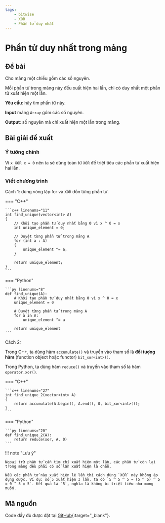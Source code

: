 ```yaml
---
tags:
    - bitwise
    - XOR
    - Phần tử duy nhất
---
```


# Phần tử duy nhất trong mảng

## Đề bài

Cho mảng một chiều gồm các số nguyên.

Mỗi phần tử trong mảng này đều xuất hiện hai lần, chỉ có duy nhất một phần tử xuất hiện một lần.

**Yêu cầu**: hãy tìm phần tử này.

**Input** mảng `Array` gồm các số nguyên.

**Output**: số nguyên mà chỉ xuất hiện một lần trong mảng.

## Bài giải đề xuất

### Ý tưởng chính

Vì `x XOR x = 0` nên ta sẽ dùng toán tử `XOR` để triệt tiêu các phần tử xuất hiện hai lần.

### Viết chương trình

Cách 1: dùng vòng lặp for và `XOR` dồn từng phần tử.

=== "C++"

    ```c++ linenums="11"
    int find_unique(vector<int> A)
    {
        // Khởi tạo phần tử duy nhất bằng 0 vì x ^ 0 = x
        int unique_element = 0;

        // Duyệt từng phần tử trong mảng A
        for (int a : A)
        {
            unique_element ^= a;
        }

        return unique_element;
    }
    ```
=== "Python"

    ```py linenums="8"
    def find_unique(A):
        # Khởi tạo phần tử duy nhất bằng 0 vì x ^ 0 = x
        unique_element = 0

        # Duyệt từng phần tử trong mảng A
        for a in A:
            unique_element ^= a

        return unique_element
    ```

Cách 2:

Trong C++, ta dùng hàm `accumulate()` và truyền vào tham số là **đối tượng hàm** (function object hoặc functor) `bit_xor<int>()`.

Trong Python, ta dùng hàm `reduce()` và truyền vào tham số là hàm `operator.xor()`.

=== "C++"

    ```c++ linenums="27"
    int find_unique_2(vector<int> A)
    {
        return accumulate(A.begin(), A.end(), 0, bit_xor<int>());
    }
    ```
=== "Python"

    ```py linenums="20"
    def find_unique_2(A):
        return reduce(xor, A, 0)
    ```

!!! note "Lưu ý"

    Ngoại trừ phần tử cần tìm chỉ xuất hiện một lần, các phần tử còn lại trong mảng đều phải có số lần xuất hiện là chẵn.
    
    Nếu các phần tử này xuất hiện lẻ lần thì cách dùng `XOR` này không áp dụng được. Ví dụ: số 5 xuất hiện 3 lần, ta có `5 ^ 5 ^ 5 = (5 ^ 5) ^ 5 = 0 ^ 5 = 5`. Kết quả là `5`, nghĩa là không bị triệt tiêu như mong muốn.

## Mã nguồn

Code đầy đủ được đặt tại [GitHub](https://github.com/vtchitruong/thnc/tree/main/bitwise/find_unique){:target="_blank"}.
